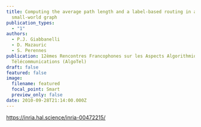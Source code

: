 ```yaml
---
title: Computing the average path length and a label-based routing in a
  small-world graph
publication_types:
  - "1"
authors:
  - P.J. Giabbanelli
  - D. Mazauric
  - S. Perennes
publication: 12èmes Rencontres Francophones sur les Aspects Algorithmiques de
  Télécommunications (AlgoTel)
draft: false
featured: false
image:
  filename: featured
  focal_point: Smart
  preview_only: false
date: 2010-09-28T21:14:00.000Z
---
```

<https://inria.hal.science/inria-00472215/>